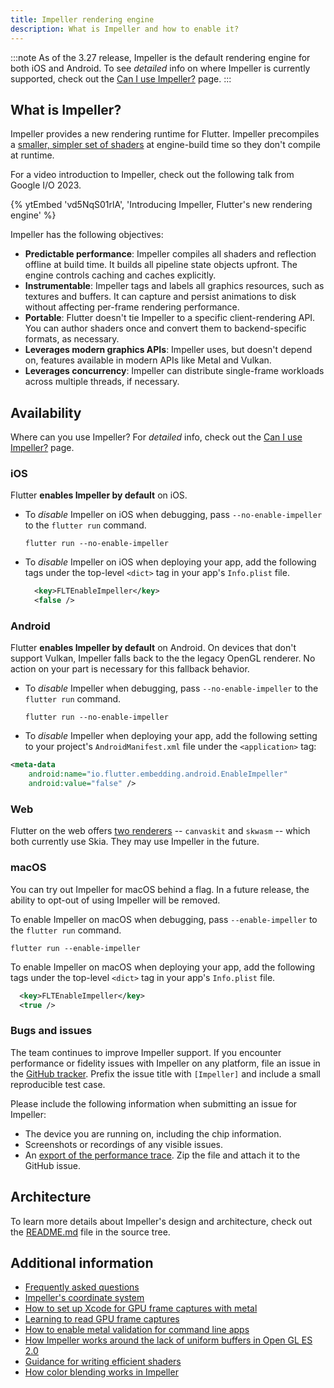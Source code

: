 ```yaml
---
title: Impeller rendering engine
description: What is Impeller and how to enable it?
---
```


:::note
As of the 3.27 release, Impeller is the default
rendering engine for both iOS and Android.
To see _detailed_ info on where Impeller is currently supported,
check out the [Can I use Impeller?][] page.
:::

[Can I use Impeller?]: {{site.main-url}}/go/can-i-use-impeller

## What is Impeller?

Impeller provides a new rendering runtime for Flutter.
Impeller precompiles a [smaller, simpler set of shaders][]
at engine-build time so they don't compile at runtime.

[smaller, simpler set of shaders]: {{site.repo.flutter}}/issues/77412

For a video introduction to Impeller, check out the following
talk from Google I/O 2023.

{% ytEmbed 'vd5NqS01rlA', 'Introducing Impeller, Flutter\'s new rendering engine' %}

Impeller has the following objectives:

* **Predictable performance**:
  Impeller compiles all shaders and reflection offline at build time.
  It builds all pipeline state objects upfront.
  The engine controls caching and caches explicitly.
* **Instrumentable**:
  Impeller tags and labels all graphics resources,
  such as textures and buffers.
  It can capture and persist animations to disk without affecting
  per-frame rendering performance.
* **Portable**:
  Flutter doesn't tie Impeller to a specific client-rendering API.
  You can author shaders once and convert them to backend-specific
  formats, as necessary.
* **Leverages modern graphics APIs**:
  Impeller uses, but doesn't depend on, features available in
  modern APIs like Metal and Vulkan.
* **Leverages concurrency**:
  Impeller can distribute single-frame workloads across multiple
  threads, if necessary.

## Availability

Where can you use Impeller? For _detailed_ info, check out
the [Can I use Impeller?][] page.

### iOS

Flutter **enables Impeller by default** on iOS.

* To _disable_ Impeller on iOS when debugging,
  pass `--no-enable-impeller` to the `flutter run` command.

  ```console
  flutter run --no-enable-impeller
  ```

* To _disable_ Impeller on iOS when deploying your app,
  add the following tags under the top-level `<dict>` tag in your
  app's `Info.plist` file.

  ```xml
    <key>FLTEnableImpeller</key>
    <false />
  ```

### Android

Flutter **enables Impeller by default** on Android.
On devices that don't support Vulkan,
Impeller falls back to the the legacy OpenGL renderer.
No action on your part is necessary for this fallback behavior.

* To _disable_ Impeller when debugging,
  pass `--no-enable-impeller` to the `flutter run` command.

  ```console
  flutter run --no-enable-impeller
  ```

* To _disable_ Impeller when deploying your app,
  add the following setting to your project's
  `AndroidManifest.xml` file under the `<application>` tag:

```xml
<meta-data
    android:name="io.flutter.embedding.android.EnableImpeller"
    android:value="false" />
```

### Web

Flutter on the web offers [two renderers][] --
`canvaskit` and `skwasm` -- which both currently use Skia.
They may use Impeller in the future.

[two renderers]: /platform-integration/web/renderers#renderers

### macOS

You can try out Impeller for macOS behind a flag.
In a future release, the ability to opt-out of
using Impeller will be removed.

To enable Impeller on macOS when debugging,
pass `--enable-impeller` to the `flutter run` command.

```console
flutter run --enable-impeller
```

To enable Impeller on macOS when deploying your app,
add the following tags under the top-level
`<dict>` tag in your app's `Info.plist` file.

```xml
  <key>FLTEnableImpeller</key>
  <true />
```

### Bugs and issues

The team continues to improve Impeller support.
If you encounter performance or fidelity issues
with Impeller on any platform,
file an issue in the [GitHub tracker][file-issue].
Prefix the issue title with `[Impeller]` and
include a small reproducible test case.

Please include the following information when
submitting an issue for Impeller:

* The device you are running on,
  including the chip information.
* Screenshots or recordings of any visible issues.
* An [export of the performance trace][].
  Zip the file and attach it to the GitHub issue.

[export of the performance trace]:/tools/devtools/performance#import-and-export
[file-issue]: {{site.github}}/flutter/flutter/issues/new/choose
[Impeller project board]: {{site.github}}/orgs/flutter/projects/21

## Architecture

To learn more details about Impeller's design and architecture,
check out the [README.md][] file in the source tree.

[README.md]: {{site.repo.flutter}}/blob/main/engine/src/flutter/impeller/README.md

## Additional information

* [Frequently asked questions]({{site.repo.flutter}}/blob/main/engine/src/flutter/impeller/docs/faq.md)
* [Impeller's coordinate system]({{site.repo.flutter}}/blob/main/engine/src/flutter/impeller/docs/coordinate_system.md)
* [How to set up Xcode for GPU frame captures with metal]({{site.repo.flutter}}/blob/main/engine/src/flutter/impeller/docs/xcode_frame_capture.md)
* [Learning to read GPU frame captures]({{site.repo.flutter}}/blob/main/engine/src/flutter/impeller/docs/read_frame_captures.md)
* [How to enable metal validation for command line apps]({{site.repo.flutter}}/blob/main/engine/src/flutter/impeller/docs/metal_validation.md)
* [How Impeller works around the lack of uniform buffers in Open GL ES 2.0]({{site.repo.flutter}}/blob/main/engine/src/flutter/impeller/docs/ubo_gles2.md)
* [Guidance for writing efficient shaders]({{site.repo.flutter}}/blob/main/engine/src/flutter/impeller/docs/shader_optimization.md)
* [How color blending works in Impeller]({{site.repo.flutter}}/blob/main/engine/src/flutter/impeller/docs/blending.md)
